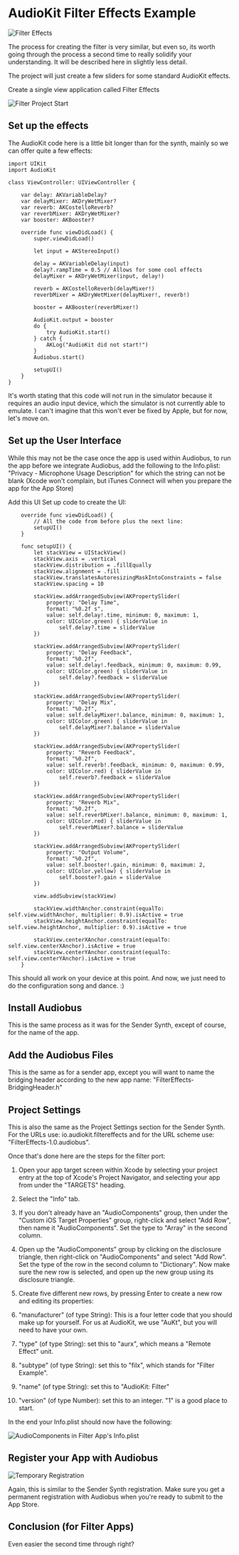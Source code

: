 # AudioKit Filter Effects Example

![Filter Effects](http://audiokit.io/audiobus/filter-effects/filter-effects.png)

The process for creating the filter is very similar, but even so, its worth going through the process a second time to really solidify your understanding. It will be described here in slightly less detail.

The project will just create a few sliders for some standard AudioKit effects.

Create a single view application called Filter Effects


![Filter Project Start](http://audiokit.io/audiobus/filter-effects/project-start-filter.png)

Set up the effects
------------------

The AudioKit code here is a little bit longer than for the synth, mainly so we can offer quite a few effects:

```
import UIKit
import AudioKit

class ViewController: UIViewController {

    var delay: AKVariableDelay?
    var delayMixer: AKDryWetMixer?
    var reverb: AKCostelloReverb?
    var reverbMixer: AKDryWetMixer?
    var booster: AKBooster?

    override func viewDidLoad() {
        super.viewDidLoad()

        let input = AKStereoInput()

        delay = AKVariableDelay(input)
        delay?.rampTime = 0.5 // Allows for some cool effects
        delayMixer = AKDryWetMixer(input, delay!)

        reverb = AKCostelloReverb(delayMixer!)
        reverbMixer = AKDryWetMixer(delayMixer!, reverb!)

        booster = AKBooster(reverbMixer!)

        AudioKit.output = booster
        do {
            try AudioKit.start()         
        } catch {
            AKLog("AudioKit did not start!")
        }
        Audiobus.start()

        setupUI()
    }
}
```

It's worth stating that this code will not run in the simulator because it requires an audio input device, which the simulator is not currently able to emulate.  I can't imagine that this won't ever be fixed by Apple, but for now, let's move on.

Set up the User Interface
-------------------------

While this may not be the case once the app is used within Audiobus, to run the app before we integrate Audiobus, add the following to the Info.plist: "Privacy - Microphone Usage Description" for which the string can not be blank (Xcode won't complain, but iTunes Connect will when you prepare the app for the App Store)

Add this UI Set up code to create the UI:

```
    override func viewDidLoad() {
        // All the code from before plus the next line:
        setupUI()
    }

    func setupUI() {
        let stackView = UIStackView()
        stackView.axis = .vertical
        stackView.distribution = .fillEqually
        stackView.alignment = .fill
        stackView.translatesAutoresizingMaskIntoConstraints = false
        stackView.spacing = 10

        stackView.addArrangedSubview(AKPropertySlider(
            property: "Delay Time",
            format: "%0.2f s",
            value: self.delay!.time, minimum: 0, maximum: 1,
            color: UIColor.green) { sliderValue in
                self.delay?.time = sliderValue
        })

        stackView.addArrangedSubview(AKPropertySlider(
            property: "Delay Feedback",
            format: "%0.2f",
            value: self.delay!.feedback, minimum: 0, maximum: 0.99,
            color: UIColor.green) { sliderValue in
                self.delay?.feedback = sliderValue
        })

        stackView.addArrangedSubview(AKPropertySlider(
            property: "Delay Mix",
            format: "%0.2f",
            value: self.delayMixer!.balance, minimum: 0, maximum: 1,
            color: UIColor.green) { sliderValue in
                self.delayMixer?.balance = sliderValue
        })

        stackView.addArrangedSubview(AKPropertySlider(
            property: "Reverb Feedback",
            format: "%0.2f",
            value: self.reverb!.feedback, minimum: 0, maximum: 0.99,
            color: UIColor.red) { sliderValue in
                self.reverb?.feedback = sliderValue
        })

        stackView.addArrangedSubview(AKPropertySlider(
            property: "Reverb Mix",
            format: "%0.2f",
            value: self.reverbMixer!.balance, minimum: 0, maximum: 1,
            color: UIColor.red) { sliderValue in
                self.reverbMixer?.balance = sliderValue
        })

        stackView.addArrangedSubview(AKPropertySlider(
            property: "Output Volume",
            format: "%0.2f",
            value: self.booster!.gain, minimum: 0, maximum: 2,
            color: UIColor.yellow) { sliderValue in
                self.booster?.gain = sliderValue
        })

        view.addSubview(stackView)

        stackView.widthAnchor.constraint(equalTo: self.view.widthAnchor, multiplier: 0.9).isActive = true
        stackView.heightAnchor.constraint(equalTo: self.view.heightAnchor, multiplier: 0.9).isActive = true

        stackView.centerXAnchor.constraint(equalTo: self.view.centerXAnchor).isActive = true
        stackView.centerYAnchor.constraint(equalTo: self.view.centerYAnchor).isActive = true
    }

```
This should all work on your device at this point.  And now, we just need to do the configuration song and dance. :)

Install Audiobus
----------------
This is the same process as it was for the Sender Synth, except of course, for the name of the app.

Add the Audiobus Files
----------------------
This is the same as for a sender app, except you will want to name the bridging header according to the new app name: "FilterEffects-BridgingHeader.h"

Project Settings
----------------

This is also the same as the Project Settings section for the Sender Synth.  For the URLs use: io.audiokit.filtereffects and for the URL scheme use: "FilterEffects-1.0.audiobus".

Once that's done here are the steps for the filter port:

1. Open your app target screen within Xcode by selecting your project entry at the top of Xcode's Project Navigator, and selecting your app from under the "TARGETS" heading.

2. Select the "Info" tab.

3. If you don't already have an "AudioComponents" group, then under the "Custom iOS Target Properties" group, right-click and select "Add Row", then name it "AudioComponents". Set the type to "Array" in the second column.

4. Open up the "AudioComponents" group by clicking on the disclosure triangle, then right-click on "AudioComponents" and select "Add Row". Set the type of the row in the second column to "Dictionary". Now make sure the new row is selected, and open up the new group using its disclosure triangle.

5. Create five different new rows, by pressing Enter to create a new row and editing its properties:

6. "manufacturer" (of type String): This is a four letter code that you should make up for yourself.  For us at AudioKit, we use "AuKt", but you will need to have your own.

7. "type" (of type String): set this to "aurx", which means a "Remote Effect" unit.

8. "subtype" (of type String): set this to "filx", which stands for "Filter Example".

9. "name" (of type String): set this to "AudioKit: Filter"

10. "version" (of type Number): set this to an integer. "1" is a good place to start.

In the end your Info.plist should now have the following:

![AudioComponents in Filter App's Info.plist](http://audiokit.io/audiobus/filter-effects/audiocomponents-filter.png)

Register your App with Audiobus
-------------------------------
![Temporary Registration](http://audiokit.io/audiobus/filter-effects/temporary-registration-filter.png)

Again, this is similar to the Sender Synth registration.  Make sure you get a permanent registration with Audiobus when you're ready to submit to the App Store.


Conclusion (for Filter Apps)
----------------------------
Even easier the second time through right?

